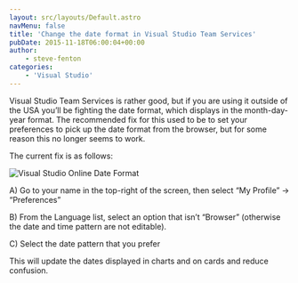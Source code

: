 ```yaml
---
layout: src/layouts/Default.astro
navMenu: false
title: 'Change the date format in Visual Studio Team Services'
pubDate: 2015-11-18T06:00:04+00:00
author:
    - steve-fenton
categories:
    - 'Visual Studio'
---
```


Visual Studio Team Services is rather good, but if you are using it outside of the USA you’ll be fighting the date format, which displays in the month-day-year format. The recommended fix for this used to be to set your preferences to pick up the date format from the browser, but for some reason this no longer seems to work.

The current fix is as follows:

![Visual Studio Online Date Format](https://www.stevefenton.co.uk/wp-content/uploads/2015/11/visual-studio-online-date-format.png)

A) Go to your name in the top-right of the screen, then select “My Profile” -&gt; “Preferences”

B) From the Language list, select an option that isn’t “Browser” (otherwise the date and time pattern are not editable).

C) Select the date pattern that you prefer

This will update the dates displayed in charts and on cards and reduce confusion.